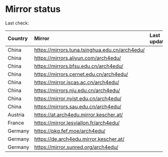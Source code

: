 <script src="./time.js"></script>
# Mirror status
Last check: <script type="text/javascript">localize(1710994916.2593994);</script>

|Country|Mirror|Last update|
|:------|:-----|:----------|
|China|https://mirrors.tuna.tsinghua.edu.cn/arch4edu/|<script type="text/javascript">localize(1710959480);</script>|
|China|https://mirrors.aliyun.com/arch4edu/|<script type="text/javascript">localize(1710959480);</script>|
|China|https://mirrors.bfsu.edu.cn/arch4edu/|<script type="text/javascript">localize(1710959480);</script>|
|China|https://mirrors.cernet.edu.cn/arch4edu/|<script type="text/javascript">localize(1710959480);</script>|
|China|https://mirror.iscas.ac.cn/arch4edu/|<script type="text/javascript">localize(1710959480);</script>|
|China|https://mirrors.nju.edu.cn/arch4edu/|<script type="text/javascript">localize(1710959480);</script>|
|China|https://mirror.nyist.edu.cn/arch4edu/|<script type="text/javascript">localize(1710959480);</script>|
|China|https://mirrors.sau.edu.cn/arch4edu/|<script type="text/javascript">localize(1710959480);</script>|
|Austria|https://at.arch4edu.mirror.kescher.at/|<script type="text/javascript">localize(1710959480);</script>|
|France|https://mirror.lesviallon.fr/arch4edu/|<script type="text/javascript">localize(1710916465);</script>|
|Germany|https://pkg.fef.moe/arch4edu/|<script type="text/javascript">localize(1710959480);</script>|
|Germany|https://de.arch4edu.mirror.kescher.at/|<script type="text/javascript">localize(1710959480);</script>|
|Germany|https://mirror.sunred.org/arch4edu/|<script type="text/javascript">localize(1710959480);</script>|

<script src="./tablefilter/tablefilter.js"></script>
<script src="./table.js"></script>